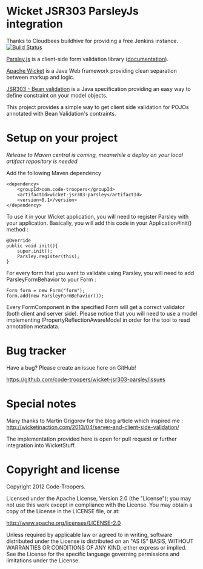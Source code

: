 # Wicket JSR303 ParsleyJs integration

Thanks to Cloudbees buildhive for providing a free Jenkins instance. [![Build
Status](https://buildhive.cloudbees.com/job/code-troopers/job/wicket-jsr303-parsley/badge/icon)](https://buildhive.cloudbees.com/job/code-troopers/job/wicket-jsr303-parsley/)

[Parsley.js](https://github.com/guillaumepotier/Parsley.js) is a client-side form validation library ([documentation](http://parsleyjs.org/documentation.html)).

[Apache Wicket](http://wicket.apache.org) is a Java Web framework providing clean separation between markup and logic.

[JSR303 - Bean validation](http://beanvalidation.org/1.0/spec/) is a Java specification providing an easy way to define constraint on your model objects.

This project provides a simple way to get client side validation for POJOs annotated with Bean Validation's contraints.

# Setup on your project

_Release to Maven central is coming, meanwhile a deploy on your local artifact repository is needed_

Add the following Maven dependency

    <dependency>
        <groupId>com.code-troopers</groupId>
        <artifactId>wicket-jsr303-parsley</artifactId>
        <version>0.1</version>
    </dependency>

To use it in your Wicket application, you will need to register Parsley with your application.
Basically, you will add this code in your Application#init() method :

    @Override
    public void init(){
        super.init();
        Parsley.register(this);
    }

For every form that you want to validate using Parsley, you will need to add ParsleyFormBehavior to your Form :

    Form form = new Form("form");
    form.add(new ParsleyFormBehavior());

Every FormComponent in the specified Form will get a correct validator (both client and server side).
Please notice that you will need to use a model implementing IPropertyReflectionAwareModel in order for the tool to read annotation metadata.

# Bug tracker

Have a bug? Please create an issue here on GitHub!

https://github.com/code-troopers/wicket-jsr303-parsley/issues


# Special notes

Many thanks to Martin Grigorov for the blog article which inspired me : http://wicketinaction.com/2013/04/server-and-client-side-validation/

The implementation provided here is open for pull request or further integration into WicketStuff.

# Copyright and license

Copyright 2012 Code-Troopers.

Licensed under the Apache License, Version 2.0 (the "License");
you may not use this work except in compliance with the License.
You may obtain a copy of the License in the LICENSE file, or at:

   http://www.apache.org/licenses/LICENSE-2.0

Unless required by applicable law or agreed to in writing, software
distributed under the License is distributed on an "AS IS" BASIS,
WITHOUT WARRANTIES OR CONDITIONS OF ANY KIND, either express or implied.
See the License for the specific language governing permissions and
limitations under the License.
